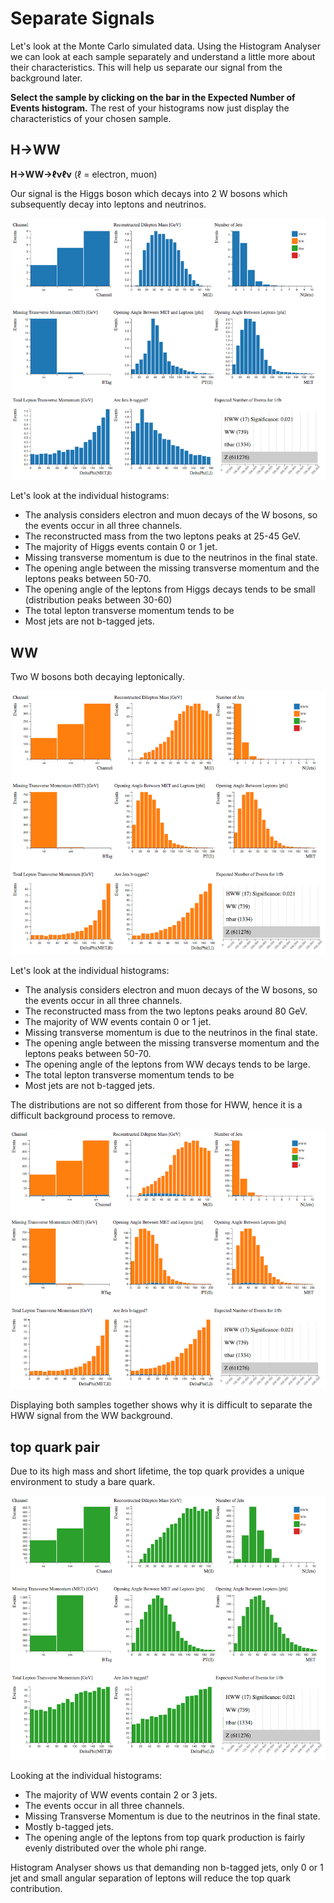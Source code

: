 
# Separate Signals

Let's look at the Monte Carlo simulated data.
Using the Histogram Analyser we can look at each sample separately and understand a little more about their characteristics.  This will help us separate our signal from the background later.

**Select the sample by clicking on the bar in the Expected Number of Events histogram.**  The rest of your histograms now just display the characteristics of your chosen sample.

## H→WW

**H→WW→ℓνℓν** (ℓ = electron, muon)

Our signal is the  Higgs boson which decays into 2 W bosons which subsequently decay into leptons and neutrinos. 

![](pictures/separateSignals/HWW.png)

Let's look at the individual histograms:
* The analysis considers electron and muon decays of the W bosons, so the events occur in all three channels. 
* The reconstructed mass from the two leptons peaks at 25-45 GeV.
* The majority of Higgs events contain 0 or 1 jet.
* Missing transverse momentum is due to the neutrinos in the final state. 
* The opening angle between the missing transverse momentum and the leptons peaks between 50-70.
* The opening angle of the leptons from Higgs decays tends to be small (distribution peaks between 30-60)
* The total lepton transverse momentum tends to be  
* Most jets are not b-tagged jets. 

## WW

Two W bosons both decaying leptonically.


![](pictures/separateSignals/WW.png)


Let's look at the individual histograms:
* The analysis considers electron and muon decays of the W bosons, so the events occur in all three channels. 
* The reconstructed mass from the two leptons peaks around 80 GeV.
* The majority of WW events contain 0 or 1 jet.
* Missing transverse momentum is due to the neutrinos in the final state. 
* The opening angle between the missing transverse momentum and the leptons peaks between 50-70.
* The opening angle of the leptons from WW decays tends to be large.
* The total lepton transverse momentum tends to be  
* Most jets are not b-tagged jets. 


The distributions are not so different from those for HWW, hence it is a difficult background process to remove.


![](pictures/separateSignals/HWW_WW.png)


Displaying both samples together shows why it is difficult to separate the HWW signal from the WW background.


## top quark pair

Due to its high mass and short lifetime, the top quark provides a unique environment to study a bare quark.

![](pictures/separateSignals/ttbar.png)



Looking at the individual histograms:
* The majority of WW events contain 2 or 3 jets.
* The events occur in all three channels.  
* Missing Transverse Momentum is due to the neutrinos in the final state.  
* Mostly b-tagged jets.  
* The opening angle of the leptons from top quark production is fairly evenly distributed over the whole phi range.

Histogram Analyser shows us that demanding non b-tagged jets, only 0 or 1 jet and small angular separation of leptons will reduce the top quark contribution.